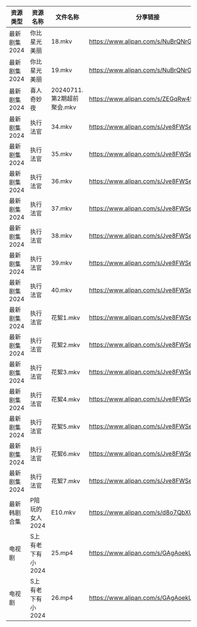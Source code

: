 | 资源类型     | 资源名称        | 文件名称                 | 分享链接                                 | 更新时间                |
| -------- | ----------- | -------------------- | ------------------------------------ | ------------------- |
| 最新剧集2024 | 你比星光美丽      | 18.mkv               | https://www.alipan.com/s/NuBrQNrGBbU | 2024-07-12 07:50:11 |
| 最新剧集2024 | 你比星光美丽      | 19.mkv               | https://www.alipan.com/s/NuBrQNrGBbU | 2024-07-12 07:50:11 |
| 最新剧集2024 | 喜人奇妙夜       | 20240711.第2期超前聚会.mkv | https://www.alipan.com/s/ZEGqRw45GQP | 2024-07-12 07:50:29 |
| 最新剧集2024 | 执行法官        | 34.mkv               | https://www.alipan.com/s/Jve8FWSeqsr | 2024-07-12 07:50:23 |
| 最新剧集2024 | 执行法官        | 35.mkv               | https://www.alipan.com/s/Jve8FWSeqsr | 2024-07-12 07:50:22 |
| 最新剧集2024 | 执行法官        | 36.mkv               | https://www.alipan.com/s/Jve8FWSeqsr | 2024-07-12 07:50:22 |
| 最新剧集2024 | 执行法官        | 37.mkv               | https://www.alipan.com/s/Jve8FWSeqsr | 2024-07-12 07:50:22 |
| 最新剧集2024 | 执行法官        | 38.mkv               | https://www.alipan.com/s/Jve8FWSeqsr | 2024-07-12 07:50:21 |
| 最新剧集2024 | 执行法官        | 39.mkv               | https://www.alipan.com/s/Jve8FWSeqsr | 2024-07-12 07:50:20 |
| 最新剧集2024 | 执行法官        | 40.mkv               | https://www.alipan.com/s/Jve8FWSeqsr | 2024-07-12 07:50:20 |
| 最新剧集2024 | 执行法官        | 花絮1.mkv              | https://www.alipan.com/s/Jve8FWSeqsr | 2024-07-12 07:50:20 |
| 最新剧集2024 | 执行法官        | 花絮2.mkv              | https://www.alipan.com/s/Jve8FWSeqsr | 2024-07-12 07:50:19 |
| 最新剧集2024 | 执行法官        | 花絮3.mkv              | https://www.alipan.com/s/Jve8FWSeqsr | 2024-07-12 07:50:19 |
| 最新剧集2024 | 执行法官        | 花絮4.mkv              | https://www.alipan.com/s/Jve8FWSeqsr | 2024-07-12 07:50:19 |
| 最新剧集2024 | 执行法官        | 花絮5.mkv              | https://www.alipan.com/s/Jve8FWSeqsr | 2024-07-12 07:50:19 |
| 最新剧集2024 | 执行法官        | 花絮6.mkv              | https://www.alipan.com/s/Jve8FWSeqsr | 2024-07-12 07:50:18 |
| 最新剧集2024 | 执行法官        | 花絮7.mkv              | https://www.alipan.com/s/Jve8FWSeqsr | 2024-07-12 07:50:18 |
| 最新韩剧合集   | P陪玩的女人2024  | E10.mkv              | https://www.alipan.com/s/d8o7QbXUREf | 2024-07-12 00:11:27 |
| 电视剧      | S上有老下有小2024 | 25.mp4               | https://www.alipan.com/s/GAgAoekUHew | 2024-07-12 00:07:19 |
| 电视剧      | S上有老下有小2024 | 26.mp4               | https://www.alipan.com/s/GAgAoekUHew | 2024-07-12 00:07:19 |
